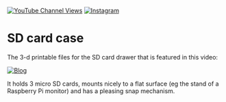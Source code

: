[![YouTube Channel Views](https://img.shields.io/youtube/channel/views/UCz5BOU9J9pB_O0B8-rDjCWQ?style=flat&logo=youtube&logoColor=red&labelColor=white&color=ffed53)](https://www.youtube.com/channel/UCz5BOU9J9pB_O0B8-rDjCWQ) [![Instagram](https://img.shields.io/github/stars/veebch?style=flat&logo=github&logoColor=black&labelColor=white&color=ffed53)](https://www.instagram.com/v_e_e_b/)

# SD card case

The 3-d printable files for the SD card drawer that is featured in this video:

[![Blog](http://i.ytimg.com/vi/pPxQpw2Np7s/hqdefault.jpg)](https://www.veeb.ch/projects/useful-is-better-than-clever)

It holds 3 micro SD cards, mounts nicely to a flat surface (eg the stand of a Raspberry Pi monitor) and has a pleasing snap mechanism. 
